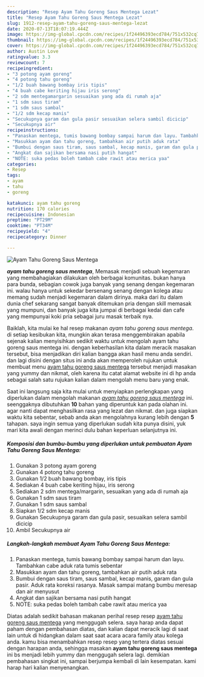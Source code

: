 ```yaml
---
description: "Resep Ayam Tahu Goreng Saus Mentega Lezat"
title: "Resep Ayam Tahu Goreng Saus Mentega Lezat"
slug: 1912-resep-ayam-tahu-goreng-saus-mentega-lezat
date: 2020-07-13T18:07:19.444Z
image: https://img-global.cpcdn.com/recipes/1f24496393ecd784/751x532cq70/ayam-tahu-goreng-saus-mentega-foto-resep-utama.jpg
thumbnail: https://img-global.cpcdn.com/recipes/1f24496393ecd784/751x532cq70/ayam-tahu-goreng-saus-mentega-foto-resep-utama.jpg
cover: https://img-global.cpcdn.com/recipes/1f24496393ecd784/751x532cq70/ayam-tahu-goreng-saus-mentega-foto-resep-utama.jpg
author: Austin Love
ratingvalue: 3.3
reviewcount: 7
recipeingredient:
- "3 potong ayam goreng"
- "4 potong tahu goreng"
- "1/2 buah bawang bombay iris tipis"
- "4 buah cabe keriting hijau iris serong"
- "2 sdm mentegamargarin sesuaikan yang ada di rumah aja"
- "1 sdm saus tiram"
- "1 sdm saus sambal"
- "1/2 sdm kecap manis"
- "Secukupnya garam dan gula pasir sesuaikan selera sambil dicicip"
- "Secukupnya air"
recipeinstructions:
- "Panaskan mentega, tumis bawang bombay sampai harum dan layu. Tambahkan cabe aduk rata tumis sebentar"
- "Masukkan ayam dan tahu goreng, tambahkan air putih aduk rata"
- "Bumbui dengan saus tiram, saus sambal, kecap manis, garam dan gula pasir. Aduk rata koreksi rasanya. Masak sampai matang bumbu meresap dan air menyusut"
- "Angkat dan sajikan bersama nasi putih hangat"
- "NOTE: suka pedas boleh tambah cabe rawit atau merica yaa"
categories:
- Resep
tags:
- ayam
- tahu
- goreng

katakunci: ayam tahu goreng 
nutrition: 170 calories
recipecuisine: Indonesian
preptime: "PT29M"
cooktime: "PT34M"
recipeyield: "4"
recipecategory: Dinner

---
```



![Ayam Tahu Goreng Saus Mentega](https://img-global.cpcdn.com/recipes/1f24496393ecd784/751x532cq70/ayam-tahu-goreng-saus-mentega-foto-resep-utama.jpg)

<b><i>ayam tahu goreng saus mentega</i></b>, Memasak menjadi sebuah kegemaran yang membahagiakan dilakukan oleh berbagai komunitas. bukan hanya para bunda, sebagian cowok juga banyak yang senang dengan kegemaran ini. walau hanya untuk sekedar bersenang senang dengan kolega atau memang sudah menjadi kegemaran dalam dirinya. maka dari itu dalam dunia chef sekarang sangat banyak ditemukan pria dengan skill memasak yang mumpuni, dan banyak juga kita jumpai di berbagai kedai dan cafe yang mempunyai koki pria sebagai juru masak terbaik nya.

Baiklah, kita mulai ke hal resep makanan <i>ayam tahu goreng saus mentega</i>. di setiap kesibukan kita, mungkin akan terasa menggembirakan apabila sejenak kalian menyisihkan sedikit waktu untuk mengolah ayam tahu goreng saus mentega ini. dengan keberhasilan kita dalam meracik masakan tersebut, bisa menjadikan diri kalian bangga akan hasil menu anda sendiri. dan lagi disini dengan situs ini anda akan memperoleh rujukan untuk membuat menu <u>ayam tahu goreng saus mentega</u> tersebut menjadi masakan yang yummy dan nikmat, oleh karena itu catat alamat website ini di hp anda sebagai salah satu rujukan kalian dalam mengolah menu baru yang enak.




Saat ini langsung saja kita mulai untuk menyiapkan perlengkapan yang diperlukan dalam mengolah makanan <u><i>ayam tahu goreng saus mentega</i></u> ini. seenggaknya dibutuhkan <b>10</b> bahan yang diperuntuk kan pada olahan ini. agar nanti dapat menghasilkan rasa yang lezat dan nikmat. dan juga siapkan waktu kita sebentar, sebab anda akan mengolahnya kurang lebih dengan <b>5</b> tahapan. saya ingin semua yang diperlukan sudah kita punya disini, yuk mari kita awali dengan merinci dulu bahan keperluan selanjutnya ini.

<!--inarticleads1-->

##### Komposisi dan bumbu-bumbu yang diperlukan untuk pembuatan Ayam Tahu Goreng Saus Mentega:

1. Gunakan 3 potong ayam goreng
1. Gunakan 4 potong tahu goreng
1. Gunakan 1/2 buah bawang bombay, iris tipis
1. Sediakan 4 buah cabe keriting hijau, iris serong
1. Sediakan 2 sdm mentega/margarin, sesuaikan yang ada di rumah aja
1. Gunakan 1 sdm saus tiram
1. Gunakan 1 sdm saus sambal
1. Siapkan 1/2 sdm kecap manis
1. Gunakan Secukupnya garam dan gula pasir, sesuaikan selera sambil dicicip
1. Ambil Secukupnya air




<!--inarticleads2-->

##### Langkah-langkah membuat Ayam Tahu Goreng Saus Mentega:

1. Panaskan mentega, tumis bawang bombay sampai harum dan layu. Tambahkan cabe aduk rata tumis sebentar
1. Masukkan ayam dan tahu goreng, tambahkan air putih aduk rata
1. Bumbui dengan saus tiram, saus sambal, kecap manis, garam dan gula pasir. Aduk rata koreksi rasanya. Masak sampai matang bumbu meresap dan air menyusut
1. Angkat dan sajikan bersama nasi putih hangat
1. NOTE: suka pedas boleh tambah cabe rawit atau merica yaa




Diatas adalah sedikit bahasan makanan perihal resep resep <u>ayam tahu goreng saus mentega</u> yang menggugah selera. saya harap anda dapat paham dengan pembahasan diatas, dan kalian dapat meracik lagi di saat lain untuk di hidangkan dalam saat saat acara acara family atau kolega anda. kamu bisa menambahkan resep resep yang tertera diatas sesuai dengan harapan anda, sehingga masakan <b>ayam tahu goreng saus mentega</b> ini bs menjadi lebih yummy dan menggugah selera lagi. demikian pembahasan singkat ini, sampai berjumpa kembali di lain kesempatan. kami harap hari kalian menyenangkan.
